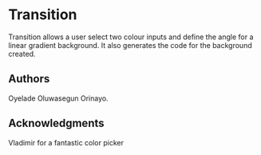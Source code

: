 # Transition
Transition allows a user select two colour inputs and define the angle for a linear gradient background. It also generates the code for the background created.

## Authors
Oyelade Oluwasegun Orinayo.

## Acknowledgments
Vladimir for a fantastic color picker
